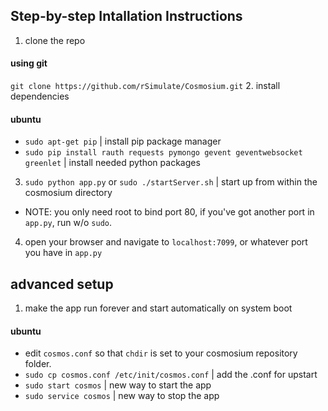 ## Step-by-step Intallation Instructions ##
1. clone the repo

  #### using git ####
  `git clone https://github.com/rSimulate/Cosmosium.git`
2. install dependencies

  #### ubuntu ####
  * `sudo apt-get pip` | install pip package manager
  * `sudo pip install rauth requests pymongo gevent geventwebsocket greenlet` | install needed python packages 
3. `sudo python app.py` or `sudo ./startServer.sh` | start up from within the cosmosium directory
  * NOTE: you only need root to bind port 80, if you've got another port in `app.py`, run w/o `sudo`.
4. open your browser and navigate to `localhost:7099`, or whatever port you have in `app.py`

## advanced setup ##
1. make the app run forever and start automatically on system boot
  #### ubuntu ####
  * edit `cosmos.conf` so that `chdir` is set to your cosmosium repository folder.
  * `sudo cp cosmos.conf /etc/init/cosmos.conf` | add the .conf for upstart
  * `sudo start cosmos` | new way to start the app
  * `sudo service cosmos` | new way to stop the app
    
